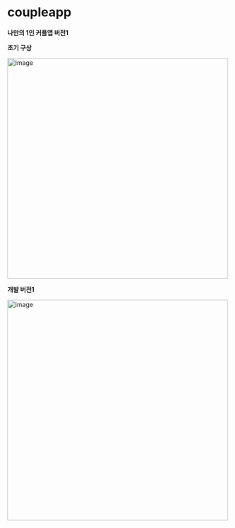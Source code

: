 # coupleapp

**나만의 1인 커플앱 버전1**  

**초기 구상**  

<img width="500" alt="image" src="https://github.com/alscks6521/flutter-couple-calendar-app/assets/112923685/f2cbc4a7-697d-40d3-aebf-372089106e68">  


**개발 버전1**  

<img width="500" alt="image" src="https://github.com/alscks6521/flutter-couple-calendar-app/assets/112923685/b698a285-4eae-4786-b913-b950f8986681">
